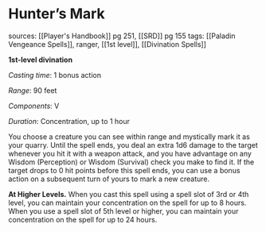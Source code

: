 # Hunter’s Mark
sources: [[Player's Handbook]] pg 251, [[SRD]] pg 155
tags: [[Paladin Vengeance Spells]], ranger, [[1st level]], [[Divination Spells]]

**1st-level divination**

*Casting time*: 1 bonus action

*Range*: 90 feet

*Components*: V

*Duration*: Concentration, up to 1 hour

You choose a creature you can see within range and mystically mark it as your quarry. Until the spell ends, you deal an extra 1d6 damage to the target whenever you hit it with a weapon attack, and you have advantage on any Wisdom (Perception) or Wisdom (Survival) check you make to find it. If the target drops to 0 hit points before this spell ends, you can use a bonus action on a subsequent turn of yours to mark a new creature.

**At Higher Levels.** When you cast this spell using a spell slot of 3rd or 4th level, you can maintain your concentration on the spell for up to 8 hours. When you use a spell slot of 5th level or higher, you can maintain your concentration on the spell for up to 24 hours.
